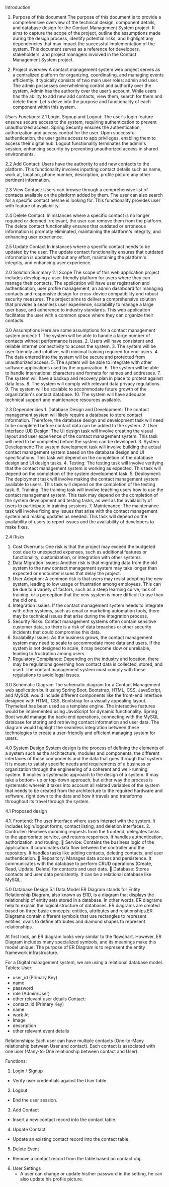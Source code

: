 Introduction
1. Purpose of this document
The purpose of this document is to provide a comprehensive overview of the technical design, component details, and database design for the Contact Management System project. It aims to capture the scope of the project, outline the assumptions made during the design process, identify potential risks, and highlight any dependencies that may impact the successful implementation of the system. This document serves as a reference for developers, stakeholders, and project managers involved in the Contact Management System project.

2. Project overview
A contact management system web project serves as a centralized platform for organizing, coordinating, and managing events efficiently. It typically consists of two main user roles: admin and user. The admin possesses overwhelming control and authority over the system, Admin has the authority over the user’s account.  While users has the ability to add new add contacts, view them, search for them and delete them. Let's delve into the purpose and functionality of each component within this system.

*Users Functions*:
2.1 Login, Signup and Logout:
The user's login feature ensures secure access to the system, requiring authentication to prevent unauthorized access. Spring Security ensures the authentication, authorization 	and access control for the user.  Upon successful authentication, the user gains access to app privileges, enabling them to access their digital hub. Logout functionality 		terminates the admin's session, enhancing security by preventing unauthorized access in shared environments.

2.2 Add Contact:
Users have the authority to add new contacts to the platform. This functionality involves inputting contact details such as name, work at, location, phone number, description, 	profile picture any other pertinent information.

2.3 View Contact:
Users can browse through a comprehensive list of contacts available on the platform added by them. The user can also search for a specific contact he/she is looking for. This 		functionality provides user with feature of availability.

2.4 Delete Contact:
In instances where a specific contact is no longer required or deemed irrelevant, the user can remove them from the platform. The delete contact functionality ensures that 		outdated or erroneous information is promptly eliminated, maintaining the platform's integrity, and enhancing user experience.

2.5 Update Contact
In instances where a specific contact needs to be updated by the user. The update contact functionality ensures that outdated information is updated without any effort, 		maintaining the platform's integrity, and enhancing user experience.

2.0 Solution Summary
2.1 Scope
The scope of this web application project includes developing a user-friendly platform for users where they can manage their contacts. The application will have user registration and authentication, user profile management, an admin dashboard for managing contacts and  responsive design for cross-device compatibility and robust security measures. The project aims to deliver a comprehensive solution that provides a seamless user experience, scalability to manage a large user base, and adherence to industry standards. This web application facilitates the user with a common space where they can organize their contacts. 

3.0 Assumptions
	Here are some assumptions for a contact management system project:
	1.	The system will be able to handle a large number of contacts without performance issues.
	2.	Users will have consistent and reliable internet connectivity to access the system.
	3.	The system will be user-friendly and intuitive, with minimal training required for end-users.
	4.	The data entered into the system will be secure and protected from unauthorized access.
	5.	The system will be able to integrate with other software applications used by the organization.
	6.	The system will be able to handle international characters and formats for names and addresses.
	7.	The system will have a backup and recovery plan in place to protect against data loss.
	8.	The system will comply with relevant data privacy regulations.
	9.	The system will be scalable to accommodate future growth of the organization's contact database.
	10.	The system will have adequate technical support and maintenance resources available.

2.3	Dependencies
	1.	Database Design and Development: The contact management system will likely require a database to store contact information. Therefore, the database design and development task 				will need to be completed before contact data can be added to the system.
	2.	User Interface (UI) Design: The UI design task will involve creating the visual layout and user experience of the contact management system. This task will need to be completed before the system can be developed.
	3.	System Development: The system development task will involve building the actual contact management system based on the database design and UI specifications. This task will depend on the completion of the database design and UI design tasks.
	4.	Testing: The testing task will involve verifying that the contact management system is working as expected. This task will depend on the completion of the system development task.
	5.	Deployment: The deployment task will involve making the contact management system available to users. This task will depend on the completion of the testing task.
	6.	Training: The training task will involve teaching users how to use the contact management system. This task may depend on the completion of the system development and testing tasks, as well as the availability of users to participate in training sessions.
	7.	Maintenance: The maintenance task will involve fixing any issues that arise with the contact management system and making updates as needed. This task will depend on the availability of users to report issues and the availability of developers to make fixes.

2.4	Risks
1.	Cost Overruns: One risk is that the project may exceed the budgeted cost due to unexpected expenses, such as additional features or functionality, customization, or integration with other systems.
2.	Data Migration Issues: Another risk is that migrating data from the old system to the new contact management system may take longer than expected or encounter issues that delay the project.
3.	User Adoption: A common risk is that users may resist adopting the new system, leading to low usage or frustration among employees. This can be due to a variety of factors, such as a steep learning curve, lack of training, or a perception that the new system is more difficult to use than the old one.
4.	Integration Issues: If the contact management system needs to integrate with other systems, such as email or marketing automation tools, there may be technical issues that arise during the integration process.
5.	Security Risks: Contact management systems often contain sensitive customer data, so there is a risk of data breaches or other security incidents that could compromise this data.
6.	Scalability Issues: As the business grows, the contact management system may need to scale to accommodate more data and users. If the system is not designed to scale, it may become slow or unreliable, leading to frustration among users.
7.	Regulatory Compliance: Depending on the industry and location, there may be regulations governing how contact data is collected, stored, and used. The contact management system must comply with these regulations to avoid legal issues.


3.0	Schematic Diagram
The schematic diagram for a Contact Management web application built using Spring Boot, Bootstrap, HTML, CSS, JavaScript, and MySQL would include different components like the front-end interface designed with HTML, CSS, Bootstrap for a visually appealing layout. Thymeleaf has been used as a template engine. The interactive features would be implemented using JavaScript for dynamic functionality. Spring Boot would manage the back-end operations, connecting with the MySQL database for storing and retrieving contact information and user data. The diagram would highlight the seamless integration between these technologies to create a user-friendly and efficient managing system for users.

4.0	System Design
System design is the process of defining the elements of a system such as the architecture, modules and components, the different interfaces of those components and the data that goes through that system. It is meant to satisfy specific needs and requirements of a business or organization through the engineering of a coherent and well-running system. It implies a systematic approach to the design of a system. It may take a bottom- up or top-down approach, but either way the process is systematic wherein it takes into account all related variables of the system that needs to be created from the architecture to the required hardware and software, right down to the data and how it travels and transforms throughout its travel through the system.

4.1	Proposed design

4.1.	Frontend: The user interface where users interact with the system. It includes login/logout forms, contact listing, and deletion interfaces. 
2.	Controller: Receives incoming requests from the frontend, delegates tasks to the appropriate service, and returns responses. It handles authentication, authorization, and routing.
	Service: Contains the business logic of the application. It coordinates data flow between the controller and the repository. It handles tasks like adding contacts, deleting contacts, and user authentication.
	Repository: Manages data access and persistence. It communicates with the database to perform CRUD operations (Create, Read, Update, Delete) for contacts and user data.
	Database: Stores contacts and user data persistently. It can be a relational database like MySQL.

5.0	Database Design
5.1	Data Model
ER Diagram stands for Entity Relationship Diagram, also known as ERD, is a diagram that displays the relationship of entity sets stored in a database. In other words, ER diagrams 			help to explain the logical structure of databases. ER diagrams are created based on three basic concepts: entities, attributes and relationships.ER Diagrams contain different 		 		symbols that use rectangles to represent entities, ovals to define attributes and diamond shapes to represent relationships.

At first look, an ER diagram looks very similar to the flowchart. However, ER Diagram includes many specialized symbols, and its meanings make this model unique. The purpose of ER Diagram is to represent the entity framework infrastructure.
                   
For a Digital management system, we are using a relational database model.
Tables:
User:
   - user_id (Primary Key)
   - name
   - password
   - role (Admin/User)
   - other relevant user details
Contact:
   - contact_id (Primary Key)
   - name
   - work At
   - Image
   - description
   - other relevant event details

Relationships:
Each user can have multiple contacts (One-to-Many relationship between User and contact).
Each contact is associated with one user (Many-to-One relationship between contact and User).

Functions:
1.	Login / Signup
   - Verify user credentials against the User table.
2. 	Logout
   - End the user session.
3. 	Add Contact
   - Insert a new contact record into the contact table.
4.	Update Contact
   - Update an existing contact record into the contact table.
5.	Delete Event
   - Remove a contact record from the table based on contact obj.
6.	User Settings
	 - A user can change or update his/her password in the setting, he can also update his profile picture.
